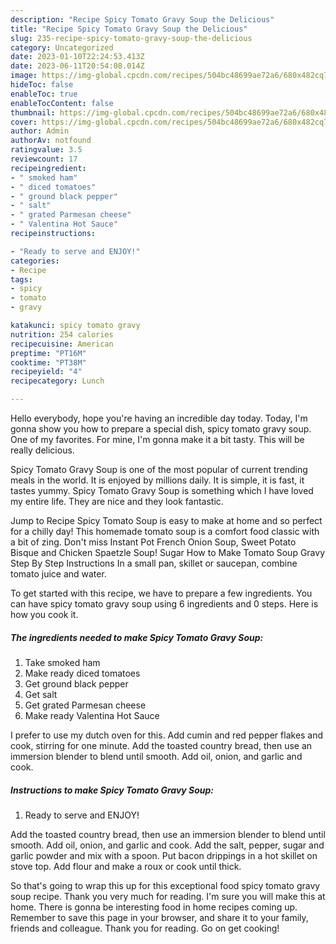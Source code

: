 ```yaml
---
description: "Recipe Spicy Tomato Gravy Soup the Delicious"
title: "Recipe Spicy Tomato Gravy Soup the Delicious"
slug: 235-recipe-spicy-tomato-gravy-soup-the-delicious
category: Uncategorized
date: 2023-01-10T22:24:53.413Z
date: 2023-06-11T20:54:08.014Z
image: https://img-global.cpcdn.com/recipes/504bc48699ae72a6/680x482cq70/spicy-tomato-gravy-soup-recipe-main-photo.jpg
hideToc: false
enableToc: true
enableTocContent: false
thumbnail: https://img-global.cpcdn.com/recipes/504bc48699ae72a6/680x482cq70/spicy-tomato-gravy-soup-recipe-main-photo.jpg
cover: https://img-global.cpcdn.com/recipes/504bc48699ae72a6/680x482cq70/spicy-tomato-gravy-soup-recipe-main-photo.jpg
author: Admin
authorAv: notfound
ratingvalue: 3.5
reviewcount: 17
recipeingredient:
- " smoked ham"
- " diced tomatoes"
- " ground black pepper"
- " salt"
- " grated Parmesan cheese"
- " Valentina Hot Sauce"
recipeinstructions:

- "Ready to serve and ENJOY!"
categories:
- Recipe
tags:
- spicy
- tomato
- gravy

katakunci: spicy tomato gravy 
nutrition: 254 calories
recipecuisine: American
preptime: "PT16M"
cooktime: "PT38M"
recipeyield: "4"
recipecategory: Lunch

---
```



Hello everybody, hope you're having an incredible day today. Today, I'm gonna show you how to prepare a special dish, spicy tomato gravy soup. One of my favorites. For mine, I'm gonna make it a bit tasty. This will be really delicious.

Spicy Tomato Gravy Soup is one of the most popular of current trending meals in the world. It is enjoyed by millions daily. It is simple, it is fast, it tastes yummy. Spicy Tomato Gravy Soup is something which I have loved my entire life. They are nice and they look fantastic.

Jump to Recipe Spicy Tomato Soup is easy to make at home and so perfect for a chilly day! This homemade tomato soup is a comfort food classic with a bit of zing. Don&#39;t miss Instant Pot French Onion Soup, Sweet Potato Bisque and Chicken Spaetzle Soup! Sugar How to Make Tomato Soup Gravy Step By Step Instructions In a small pan, skillet or saucepan, combine tomato juice and water.


To get started with this recipe, we have to prepare a few ingredients. You can have spicy tomato gravy soup using 6 ingredients and 0 steps. Here is how you cook it.

<!--inarticleads1-->

##### The ingredients needed to make Spicy Tomato Gravy Soup:

1. Take  smoked ham
1. Make ready  diced tomatoes
1. Get  ground black pepper
1. Get  salt
1. Get  grated Parmesan cheese
1. Make ready  Valentina Hot Sauce


I prefer to use my dutch oven for this. Add cumin and red pepper flakes and cook, stirring for one minute. Add the toasted country bread, then use an immersion blender to blend until smooth. Add oil, onion, and garlic and cook. 

<!--inarticleads2-->

##### Instructions to make Spicy Tomato Gravy Soup:


1. Ready to serve and ENJOY!

Add the toasted country bread, then use an immersion blender to blend until smooth. Add oil, onion, and garlic and cook. Add the salt, pepper, sugar and garlic powder and mix with a spoon. Put bacon drippings in a hot skillet on stove top. Add flour and make a roux or cook until thick. 

So that's going to wrap this up for this exceptional food spicy tomato gravy soup recipe. Thank you very much for reading. I'm sure you will make this at home. There is gonna be interesting food in home recipes coming up. Remember to save this page in your browser, and share it to your family, friends and colleague. Thank you for reading. Go on get cooking!

